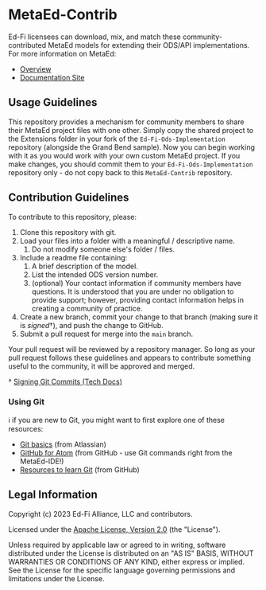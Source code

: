 # MetaEd-Contrib

Ed-Fi licensees can download, mix, and match these community-contributed MetaEd models for extending their ODS/API implementations. For more information on MetaEd:

* [Overview](https://techdocs.ed-fi.org/display/ETKB/MetaEd+IDE)
* [Documentation Site](https://techdocs.ed-fi.org/display/ETKB/MetaEd+IDE)

## Usage Guidelines

This repository provides a mechanism for community members to share their MetaEd project files with one other. Simply copy the shared project to the Extensions folder in your fork of the `Ed-Fi-Ods-Implementation` repository (alongside the Grand Bend sample). Now you can begin working with it as you would work with your own custom MetaEd project. If you make changes, you should commit them to your `Ed-Fi-Ods-Implementation` repository only - do not copy back to this `MetaEd-Contrib` repository.

## Contribution Guidelines

To contribute to this repository, please:

1. Clone this repository with git.
1. Load your files into a folder with a meaningful / descriptive name.
    1. Do not modify someone else's folder / files.
1. Include a readme file containing:
    1. A brief description of the model.
    1. List the intended ODS version number.
    1. (optional) Your contact information if community members have questions. It is understood that you are under no obligation to provide support; however, providing contact information helps in creating a community of practice.
1. Create a new branch, commit your change to that branch (making sure it is _signed_†), and push the change to GitHub.
1. Submit a pull request for merge into the `main` branch.

Your pull request will be reviewed by a repository manager. So long as your pull request follows these guidelines and appears to contribute something useful to the community, it will be approved and merged.

† [Signing Git Commits (Tech Docs)](https://techdocs.ed-fi.org/display/ETKB/Signing+Git+Commits)

### Using Git

:information_source: if you are new to Git, you might want to first explore one of these resources:

* [Git basics](https://www.atlassian.com/git) (from Atlassian)
* [GitHub for Atom](https://github.atom.io/) (from GitHub - use Git commands right from the MetaEd-IDE!)
* [Resources to learn Git](https://try.github.io/) (from GitHub)

## Legal Information

Copyright (c) 2023 Ed-Fi Alliance, LLC and contributors.

Licensed under the [Apache License, Version 2.0](LICENSE) (the "License").

Unless required by applicable law or agreed to in writing, software distributed
under the License is distributed on an "AS IS" BASIS, WITHOUT WARRANTIES OR
CONDITIONS OF ANY KIND, either express or implied. See the License for the
specific language governing permissions and limitations under the License.
